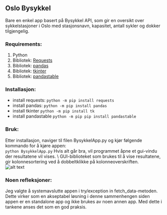 ## Oslo Bysykkel
Bare en enkel app basert på Bysykkel API, som gir en oversikt over sykkelstasjoner i Oslo med
stasjonsnavn, kapasitet, antall sykler og dokker tilgjengelig.
### Requirements:
1.   Python
2. Bibliotek: [Requests](http://docs.python-requests.org/en/master/)
3. Bibliotek: [pandas](http://pandas.pydata.org/docs/)
4. Bibliotek: [tkinter](https://tkdocs.com/)
5. Bibliotek: [pandastable](https://pandastable.readthedocs.io/en/latest/)
### Installasjon:
- install requests:   ```python -m pip install requests```
- install pandas:     ```python -m pip install pandas```
- install tkinter     ```python -m pip install tk```
- install pandastable ```python -m pip pip install pandastable```
### Bruk:
Etter installasjon, naviger til filen BysykkelApp.py og kjør følgende kommando for å kjøre appen: \
```python BysykkelApp.py```
Hvis alt går bra, vil programmet åpne et gui-vindu der resultatene vil vises. \ 
GUI-biblioteket som brukes til å vise resultatene, gir kolonnesortering ved å dobbeltklikke på 
kolonneoverskriften. \
![alt text](https://github.com/jovanDjordje/bicycle-stations-p/blob/master/table.jpeg?raw=true)

### Noen refleksjoner:
Jeg valgte å systemavslutte appen i try/exception in fetch_data-metoden. 
Dette virker som en akseptabel løsning i denne sammenhengen siden appen 
er en standalone app og ikke brukes av noen annen app. 
Med dette i tankene anses det som en god praksis.

